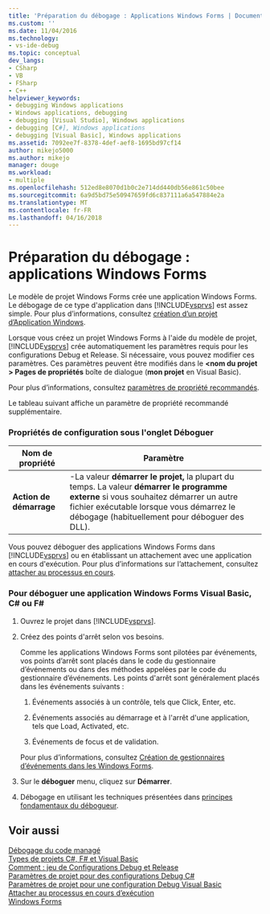 ```yaml
---
title: 'Préparation du débogage : Applications Windows Forms | Documents Microsoft'
ms.custom: ''
ms.date: 11/04/2016
ms.technology:
- vs-ide-debug
ms.topic: conceptual
dev_langs:
- CSharp
- VB
- FSharp
- C++
helpviewer_keywords:
- debugging Windows applications
- Windows applications, debugging
- debugging [Visual Studio], Windows applications
- debugging [C#], Windows applications
- debugging [Visual Basic], Windows applications
ms.assetid: 7092ee7f-8378-4def-aef8-1695bd97cf14
author: mikejo5000
ms.author: mikejo
manager: douge
ms.workload:
- multiple
ms.openlocfilehash: 512ed8e8070d1b0c2e714dd440db56e861c50bee
ms.sourcegitcommit: 6a9d5bd75e50947659fd6c837111a6a547884e2a
ms.translationtype: MT
ms.contentlocale: fr-FR
ms.lasthandoff: 04/16/2018
---
```

# <a name="debugging-preparation-windows-forms-applications"></a>Préparation du débogage : applications Windows Forms
Le modèle de projet Windows Forms crée une application Windows Forms. Le débogage de ce type d'application dans [!INCLUDE[vsprvs](../code-quality/includes/vsprvs_md.md)] est assez simple. Pour plus d’informations, consultez [création d’un projet d’Application Windows](http://msdn.microsoft.com/en-us/b2f93fed-c635-4705-8d0e-cf079a264efa).  
  
 Lorsque vous créez un projet Windows Forms à l'aide du modèle de projet, [!INCLUDE[vsprvs](../code-quality/includes/vsprvs_md.md)] crée automatiquement les paramètres requis pour les configurations Debug et Release. Si nécessaire, vous pouvez modifier ces paramètres. Ces paramètres peuvent être modifiés dans le  **\<nom du projet > Pages de propriétés** boîte de dialogue (**mon projet** en Visual Basic).  
  
 Pour plus d’informations, consultez [paramètres de propriété recommandés](../debugger/managed-debugging-recommended-property-settings.md).  
  
 Le tableau suivant affiche un paramètre de propriété recommandé supplémentaire.  
  
### <a name="configuration-properties-in-debug-tab"></a>Propriétés de configuration sous l'onglet Déboguer  
  
|**Nom de propriété**|**Paramètre**|  
|-----------------------|-----------------|  
|**Action de démarrage**|-La valeur **démarrer le projet,** la plupart du temps. La valeur **démarrer le programme externe** si vous souhaitez démarrer un autre fichier exécutable lorsque vous démarrez le débogage (habituellement pour déboguer des DLL).|  
  
 Vous pouvez déboguer des applications Windows Forms dans [!INCLUDE[vsprvs](../code-quality/includes/vsprvs_md.md)] ou en établissant un attachement avec une application en cours d'exécution. Pour plus d’informations sur l’attachement, consultez [attacher au processus en cours](../debugger/attach-to-running-processes-with-the-visual-studio-debugger.md).  
  
### <a name="to-debug-a-c-f-or-visual-basic-windows-forms-application"></a>Pour déboguer une application Windows Forms Visual Basic, C# ou F#  
  
1.  Ouvrez le projet dans [!INCLUDE[vsprvs](../code-quality/includes/vsprvs_md.md)].  
  
2.  Créez des points d'arrêt selon vos besoins.  
  
     Comme les applications Windows Forms sont pilotées par événements, vos points d’arrêt sont placés dans le code du gestionnaire d’événements ou dans des méthodes appelées par le code du gestionnaire d’événements. Les points d'arrêt sont généralement placés dans les événements suivants :  
  
    1.  Événements associés à un contrôle, tels que Click, Enter, etc.  
  
    2.  Événements associés au démarrage et à l'arrêt d'une application, tels que Load, Activated, etc.  
  
    3.  Événements de focus et de validation.  
  
     Pour plus d’informations, consultez [Création de gestionnaires d’événements dans les Windows Forms](/dotnet/framework/winforms/creating-event-handlers-in-windows-forms).  
  
3.  Sur le **déboguer** menu, cliquez sur **Démarrer**.  
  
4.  Débogage en utilisant les techniques présentées dans [principes fondamentaux du débogueur](../debugger/debugger-basics.md).  
  
## <a name="see-also"></a>Voir aussi  
 [Débogage du code managé](../debugger/debugging-managed-code.md)   
 [Types de projets C#, F# et Visual Basic](../debugger/debugging-preparation-csharp-f-hash-and-visual-basic-project-types.md)   
 [Comment : jeu de Configurations Debug et Release](../debugger/how-to-set-debug-and-release-configurations.md)   
 [Paramètres de projet pour des configurations Debug C#](../debugger/project-settings-for-csharp-debug-configurations.md)   
 [Paramètres de projet pour une configuration Debug Visual Basic](../debugger/project-settings-for-a-visual-basic-debug-configuration.md)   
 [Attacher au processus en cours d’exécution](../debugger/attach-to-running-processes-with-the-visual-studio-debugger.md)   
 [Windows Forms](/dotnet/framework/winforms/index)